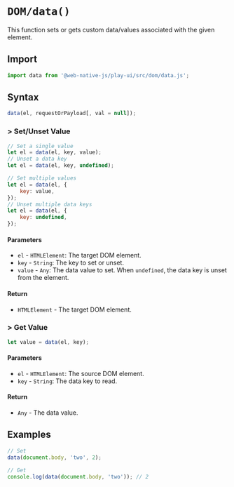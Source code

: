 # `DOM/data()`
This function sets or gets custom data/values associated with the given element.

## Import

```js
import data from '@web-native-js/play-ui/src/dom/data.js';
```

## Syntax

```js
data(el, requestOrPayload[, val = null]);
```

### &gt; Set/Unset Value

```js
// Set a single value
let el = data(el, key, value);
// Unset a data key
let el = data(el, key, undefined);

// Set multiple values
let el = data(el, {
    key: value,
});
// Unset multiple data keys
let el = data(el, {
    key: undefined,
});
```

#### Parameters
+ `el` - `HTMLElement`: The target DOM element.
+ `key` - `String`: The key to set or unset.
+ `value` - `Any`: The data value to set. When `undefined`, the data key is unset from the element.

#### Return
+ `HTMLElement` - The target DOM element.

### &gt; Get Value

```js
let value = data(el, key);
```

#### Parameters
+ `el` - `HTMLElement`: The source DOM element.
+ `key` - `String`: The data key to read.

#### Return
+ `Any` - The data value.

## Examples

```js
// Set
data(document.body, 'two', 2);

// Get
console.log(data(document.body, 'two')); // 2
```